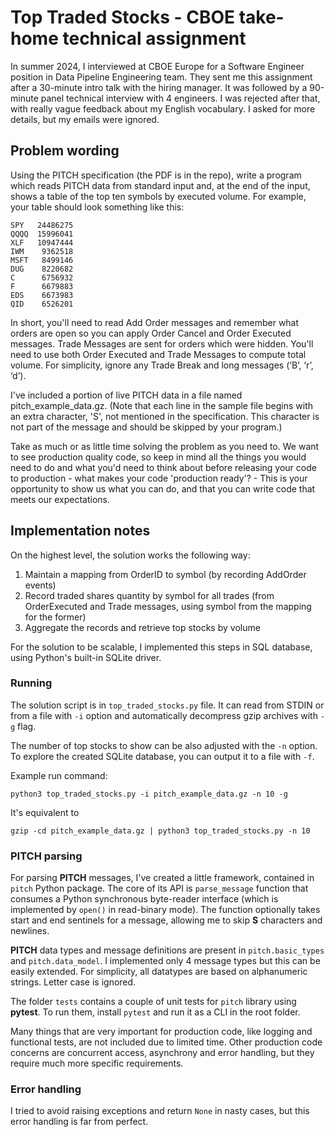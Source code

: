 # Top Traded Stocks - CBOE take-home technical assignment

In summer 2024, I interviewed at CBOE Europe for a Software Engineer position in Data Pipeline Engineering team. They sent me this assignment after a 30-minute intro talk with the hiring manager. It was followed by a 90-minute panel technical interview with 4 engineers. I was rejected after that, with really vague feedback about my English vocabulary. I asked for more details, but my emails were ignored.

## Problem wording

Using the PITCH specification (the PDF is in the repo), write a program which reads PITCH data from standard input and, at the end of the input, shows a table of the top ten symbols by executed volume. For example, your table should look something like this:

```
SPY   24486275
QQQQ  15996041
XLF   10947444
IWM    9362518
MSFT   8499146
DUG    8220682
C      6756932
F      6679883
EDS    6673983
QID    6526201
```

In short, you'll need to read Add Order messages and remember what orders are open so you can apply Order Cancel and Order Executed messages. Trade Messages are sent for orders which were hidden. You'll need to use both Order Executed and Trade Messages to compute total volume. For simplicity, ignore any Trade Break and long messages (‘B’, ‘r’, ‘d’).

I've included a portion of live PITCH data in a file named pitch_example_data.gz. (Note that each line in the sample file begins with an extra character, 'S', not mentioned in the specification. This character is not part of the message and should be skipped by your program.)

Take as much or as little time solving the problem as you need to. We want to see production quality code, so keep in mind all the things you would need to do and what you'd need to think about before releasing your code to production - what makes your code 'production ready'?  - This is your opportunity to show us what you can do, and that you can write code that meets our expectations.

## Implementation notes

On the highest level, the solution works the following way:
1. Maintain a mapping from OrderID to symbol (by recording AddOrder events)
2. Record traded shares quantity by symbol for all trades (from OrderExecuted and Trade messages, using symbol from the mapping for the former)
3. Aggregate the records and retrieve top stocks by volume 

For the solution to be scalable, I implemented this steps in SQL database, using Python's built-in SQLite driver.

### Running

The solution script is in `top_traded_stocks.py` file. It can read from STDIN or from a file with `-i` option and automatically decompress gzip archives with `-g` flag.

The number of top stocks to show can be also adjusted with the `-n` option. To explore the created SQLite database, you can output it to a file with `-f`.

Example run command:
```shell
python3 top_traded_stocks.py -i pitch_example_data.gz -n 10 -g
```

It's equivalent to
```shell
gzip -cd pitch_example_data.gz | python3 top_traded_stocks.py -n 10
```

### PITCH parsing

For parsing **PITCH** messages, I've created a little framework, contained in `pitch` Python package. The core of its API is `parse_message` function that consumes a Python synchronous byte-reader interface (which is implemented by `open()` in read-binary mode). The function optionally takes start and end sentinels for a message, allowing me to skip **S** characters and newlines.

**PITCH** data types and message definitions are present in `pitch.basic_types` and `pitch.data_model`. I implemented only 4 message types but this can be easily extended. For simplicity, all datatypes are based on alphanumeric strings. Letter case is ignored.

The folder `tests` contains a couple of unit tests for `pitch` library using **pytest**. To run them, install `pytest` and run it as a CLI in the root folder.

Many things that are very important for production code, like logging and functional tests, are not included due to limited time. Other production code concerns are concurrent access, asynchrony and error handling, but they require much more specific requirements.

### Error handling

I tried to avoid raising exceptions and return `None` in nasty cases, but this error handling is far from perfect.
